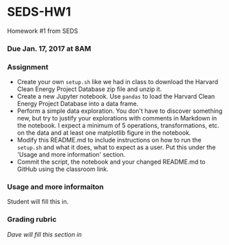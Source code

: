 # SEDS-HW1
Homework #1 from SEDS


### Due Jan. 17, 2017 at 8AM


### Assignment
* Create your own ``setup.sh`` like we had in class to download the Harvard Clean Energy Project Database zip file and unzip it.
* Create a new Jupyter notebook.  Use ``pandas`` to load the Harvard Clean Energy Project Database into a data frame.
* Perform a simple data exploration.  You don't have to discover something new, but try to justify your explorations with comments in Markdown in the notebook.  I expect a minimum of 5 operations, transformations, etc. on the data and at least one matplotlib figure in the notebook.
* Modify this README.md to include instructions on how to run the ``setup.sh`` and what it does, what to expect as a user.  Put this under the 'Usage and more information' section.
* Commit the script, the notebook and your changed README.md to GitHub using the classroom link.


### Usage and more informaiton
Student will fill this in.


### Grading rubric
_Dave will fill this section in_
